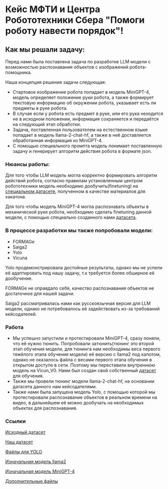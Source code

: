 # Кейс МФТИ и Центра Робототехники Сбера "Помоги роботу навести порядок"!

## Как мы решали задачу:

Перед нами была поставлена задача по разработке LLM модели с возможностью распознавания объектов с изображений робота-помощника.

Наша концепция решения задачи следующая:

- Стартовое изображение робота попадает в модель MiniGPT-4, модель определяет положение руки робота, а также формирует текстовую информацию об окружении робота, указывает есть ли предметы в руке робота.
- В случае если у робота есть предмет в руке, или его рука неходится не в исходном положении, информация сохраняется и передаётся на следующий этап обработки.
- Задача, поставленная пользователем на естественном языке попадает в модель llama-2-chat-hf, а также в неё доставляется обработанная информация из MiniGPT-4.
- С помощью специального промпта модель понимает поставленную задачу и генерирует алгоритм действия робота в формате json.

### Нюансы работы:

Для того чтобы LLM модель могла корректно формировать алгоритм действий робота, согласно правилам установленным центром робототехники модель необходимо дообучить(finetuning) на [специальном датасете](https://github.com/MrRobinGoood/Smart-robot-manipulator-hack/tree/master/datasets/source_dataset_with_baseline), полученном в качестве материалов для хакатона.

Для того чтобы модель MiniGPT-4 могла распознавать объекты в механической руке робота, необходимо сделать finetuning данной модели, с помощью специально созданного нами [датасета](https://github.com/MrRobinGoood/Smart-robot-manipulator-hack/tree/master/datasets/dataset_for_mini_gpt).

### В процессе разработки мы также попробовали модели:
- FORMAGe
- Saiga2
- Yolo
- Vicuna

Yolo продемонстрировала достойные результаты, однако мы не успели её адаптировать под нашу задачу, т.к требуется более обширное её дообучение.

FORMAGe не оправдало себя, качество распознавания объектов не достаточное для нашей задачи.

Saiga2 рассматривалась нами как русскоязычная версия для LLM модели, однако не потребовалось её задействовать из-за требований кейсодателей. 

### Работа

- Мы успешно запустили и протестировали MiniGPT-4, сразу поняли, что её нужно тюнить. Попробовали затюнить(тюнинг это второй этап обучения модели, для тюнинга нам необходимы веса первого тяжёлого этапа обучения модели) её версию с llama2 под капотом, однако не оказалось файла с весами первого этапа обучения в открытом доступе в сети. Поэтому мы переставили внутреннюю модель на Vicun_V0. Нами был создан свой собственный [датасет](https://github.com/MrRobinGoood/Smart-robot-manipulator-hack/tree/master/datasets/dataset_for_mini_gpt) для обучения.
- Также мы провели тюнинг модели llama-2-chat-hf, на основании датасета данного нам кейсодателями.
- Также нами была запущена модель Yolo, с помощью которой мы протестировали распознавание объектов в реальном времени на видео, в дальнейшем её можно дообучать на необходимых объектах для распознавания.

### Ссылки
[Исходный датасет](https://github.com/MrRobinGoood/Smart-robot-manipulator-hack/tree/master/datasets/source_dataset_with_baseline)

[Наш датасет](https://github.com/MrRobinGoood/Smart-robot-manipulator-hack/tree/master/datasets/dataset_for_mini_gpt)

[Файлы для YOLO](https://disk.yandex.ru/d/B_3vmAaZIr7ftg)

[Изначальная модель llama2](https://huggingface.co/daryl149/llama-2-7b-chat-hf/tree/main)

[Изначальная модель MiniGPT-4](https://github.com/Vision-CAIR/MiniGPT-4)

[Дополнительные файлы](https://disk.yandex.ru/d/P7QTTBENbpunBQ)
